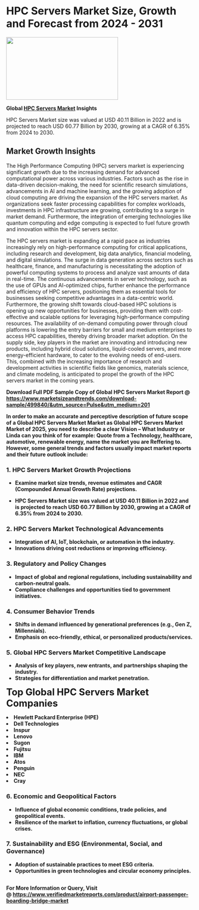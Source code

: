 <H1>HPC Servers Market Size, Growth and Forecast from 2024 - 2031</H1><img class="aligncenter size-medium wp-image-584254" src="https://thirdeyenews.in/wp-content/uploads/2024/09/Global-Market-Research-300x168.jpeg" alt="" width="300" height="168" /><p><strong>Global&nbsp;<a href="https://www.marketsizeandtrends.com/download-sample/499840/&amp;utm_source=Pulse&amp;utm_medium=201">HPC Servers Market</a> Insights</strong></p><p>HPC Servers Market size was valued at USD 40.11 Billion in 2022 and is projected to reach USD 60.77 Billion by 2030, growing at a CAGR of 6.35% from 2024 to 2030.</p><p><h2>Market Growth Insights</h2> <p>The High Performance Computing (HPC) servers market is experiencing significant growth due to the increasing demand for advanced computational power across various industries. Factors such as the rise in data-driven decision-making, the need for scientific research simulations, advancements in AI and machine learning, and the growing adoption of cloud computing are driving the expansion of the HPC servers market. As organizations seek faster processing capabilities for complex workloads, investments in HPC infrastructure are growing, contributing to a surge in market demand. Furthermore, the integration of emerging technologies like quantum computing and edge computing is expected to fuel future growth and innovation within the HPC servers sector.</p> <p><strong></strong></p> <p>The HPC servers market is expanding at a rapid pace as industries increasingly rely on high-performance computing for critical applications, including research and development, big data analytics, financial modeling, and digital simulations. The surge in data generation across sectors such as healthcare, finance, and manufacturing is necessitating the adoption of powerful computing systems to process and analyze vast amounts of data in real-time. The continuous advancements in server technology, such as the use of GPUs and AI-optimized chips, further enhance the performance and efficiency of HPC servers, positioning them as essential tools for businesses seeking competitive advantages in a data-centric world. Furthermore, the growing shift towards cloud-based HPC solutions is opening up new opportunities for businesses, providing them with cost-effective and scalable options for leveraging high-performance computing resources. The availability of on-demand computing power through cloud platforms is lowering the entry barriers for small and medium enterprises to access HPC capabilities, thereby driving broader market adoption. On the supply side, key players in the market are innovating and introducing new products, including hybrid cloud solutions, liquid-cooled servers, and more energy-efficient hardware, to cater to the evolving needs of end-users. This, combined with the increasing importance of research and development activities in scientific fields like genomics, materials science, and climate modeling, is anticipated to propel the growth of the HPC servers market in the coming years. <p><strong></p><p><span class=""><strong>Download Full PDF Sample Copy of Global HPC Servers Market Report</strong> @ <a href="https://www.marketsizeandtrends.com/download-sample/499840/&amp;utm_source=Pulse&amp;utm_medium=201" target="_blank">https://www.marketsizeandtrends.com/download-sample/499840/&amp;utm_source=Pulse&amp;utm_medium=201</a></span></p><p>In order to make an accurate and perceptive description of future scope of a Global&nbsp;HPC Servers Market Market as Global&nbsp;HPC Servers Market Market of 2025, you need to describe a clear Vision &ndash; What Industry or Linda can you think of for example: Quote from a Technology, healthcare, automotive, renewable energy, name the market you are Reffering to. However, some general trends and factors usually impact market reports and their future outlook include:</p><h3>1.&nbsp;<strong>HPC Servers Market Growth Projections</strong></h3><ul><li>Examine market size trends, revenue estimates and CAGR (Compounded Annual Growth Rate) projections.</li><li><p>HPC Servers Market size was valued at USD 40.11 Billion in 2022 and is projected to reach USD 60.77 Billion by 2030, growing at a CAGR of 6.35% from 2024 to 2030.</p></li></ul><h3>2.&nbsp;<strong>HPC Servers Market Technological Advancements</strong></h3><ul><li>Integration of AI, IoT, blockchain, or automation in the industry.</li><li>Innovations driving cost reductions or improving efficiency.</li></ul><h3>3.&nbsp;<strong>Regulatory and Policy Changes</strong></h3><ul><li>Impact of global and regional regulations, including sustainability and carbon-neutral goals.</li><li>Compliance challenges and opportunities tied to government initiatives.</li></ul><h3>4.&nbsp;<strong>Consumer Behavior Trends</strong></h3><ul><li>Shifts in demand influenced by generational preferences (e.g., Gen Z, Millennials).</li><li>Emphasis on eco-friendly, ethical, or personalized products/services.</li></ul><h3>5.&nbsp;<strong>Global HPC Servers Market Competitive Landscape</strong></h3><ul><li>Analysis of key players, new entrants, and partnerships shaping the industry.</li><li>Strategies for differentiation and market penetration.</li></ul><p data-pm-slice="1 1 []"><span style="color: inherit; font-family: inherit; font-size: 25px;">Top Global HPC Servers Market Companies</span></p><div class="" data-test-id=""><p><li>Hewlett Packard Enterprise (HPE)</li><li> Dell Technologies</li><li> Inspur</li><li> Lenovo</li><li> Sugon</li><li> Fujitsu</li><li> IBM</li><li> Atos</li><li> Penguin</li><li> NEC</li><li> Cray</li></p></div><h3>6.&nbsp;<strong>Economic and Geopolitical Factors</strong></h3><ul><li>Influence of global economic conditions, trade policies, and geopolitical events.</li><li>Resilience of the market to inflation, currency fluctuations, or global crises.</li></ul><h3>7.&nbsp;<strong>Sustainability and ESG (Environmental, Social, and Governance)</strong></h3><ul><li>Adoption of sustainable practices to meet ESG criteria.</li><li>Opportunities in green technologies and circular economy principles.</li></ul><h2><strong style="font-size: 14px;">For More Information or Query, Visit @&nbsp;</strong><a style="background-color: #ffffff; font-size: 14px;" href="https://www.marketsizeandtrends.com/report/hpc-servers-market/" target="_blank">https://www.verifiedmarketreports.com/product/airport-passenger-boarding-bridge-market</a></h2>
